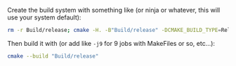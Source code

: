 Create the build system with something like (or ninja or whatever, this will use your system default):
```sh
rm -r Build/release; cmake -H. -B"Build/release" -DCMAKE_BUILD_TYPE=Release
```

Then build it with (or add like `-j9` for 9 jobs with MakeFiles or so, etc...):
```sh
cmake --build "Build/release"
```


